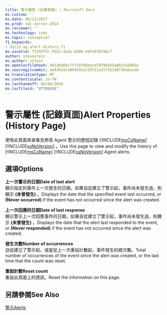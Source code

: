 ```yaml
---
title: 警示屬性 (記錄頁面) | Microsoft Docs
ms.custom: ''
ms.date: 06/13/2017
ms.prod: sql-server-2014
ms.reviewer: ''
ms.technology: ssms
ms.topic: conceptual
f1_keywords:
- sql12.ag.alert.history.f1
ms.assetid: f5359f5c-93a3-4a4a-8286-e9fe6f0196c7
author: stevestein
ms.author: sstein
ms.openlocfilehash: 4d1dbd64c7ffc8f80dacd79f96db5a0025a5805e
ms.sourcegitcommit: ad4d92dce894592a259721a1571b1d8736abacdb
ms.translationtype: MT
ms.contentlocale: zh-TW
ms.lasthandoff: 08/04/2020
ms.locfileid: "87705918"
---
```

# <a name="alert-properties-history-page"></a><span data-ttu-id="3357d-102">警示屬性 (記錄頁面)</span><span class="sxs-lookup"><span data-stu-id="3357d-102">Alert Properties (History Page)</span></span>
  <span data-ttu-id="3357d-103">使用此頁面來查看及修改 Agent 警示的歷程記錄 [!INCLUDE[msCoName](../../includes/msconame-md.md)] [!INCLUDE[ssNoVersion](../../includes/ssnoversion-md.md)] 。</span><span class="sxs-lookup"><span data-stu-id="3357d-103">Use this page to view and modify the history of [!INCLUDE[msCoName](../../includes/msconame-md.md)] [!INCLUDE[ssNoVersion](../../includes/ssnoversion-md.md)] Agent alerts.</span></span>  
  
## <a name="options"></a><span data-ttu-id="3357d-104">選項</span><span class="sxs-lookup"><span data-stu-id="3357d-104">Options</span></span>  
 <span data-ttu-id="3357d-105">**上一次警示的日期**</span><span class="sxs-lookup"><span data-stu-id="3357d-105">**Date of last alert**</span></span>  
 <span data-ttu-id="3357d-106">顯示指定的事件上一次發生的日期，如果自從建立了警示起，事件尚未發生過，則顯示 **(未曾發生)** 。</span><span class="sxs-lookup"><span data-stu-id="3357d-106">Displays the date that the specified event last occurred, or **(Never occurred)** if the event has not occurred since the alert was created.</span></span>  
  
 <span data-ttu-id="3357d-107">**上一次回應的日期**</span><span class="sxs-lookup"><span data-stu-id="3357d-107">**Date of last response**</span></span>  
 <span data-ttu-id="3357d-108">顯示警示上一次回應事件的日期，如果自從建立了警示起，事件尚未發生過，則顯示 **(未曾發生)** 。</span><span class="sxs-lookup"><span data-stu-id="3357d-108">Displays the date that the alert last responded to the event, or **(Never responded)** if the event has not occurred since the alert was created.</span></span>  
  
 <span data-ttu-id="3357d-109">**發生次數**</span><span class="sxs-lookup"><span data-stu-id="3357d-109">**Number of occurrences**</span></span>  
 <span data-ttu-id="3357d-110">自從建立了警示起，或是從上一次重設計數起，事件發生的總次數。</span><span class="sxs-lookup"><span data-stu-id="3357d-110">Total number of occurrences of the event since the alert was created, or the last time that the count was reset.</span></span>  
  
 <span data-ttu-id="3357d-111">**重設計數**</span><span class="sxs-lookup"><span data-stu-id="3357d-111">**Reset count**</span></span>  
 <span data-ttu-id="3357d-112">重設此頁面上的資訊。</span><span class="sxs-lookup"><span data-stu-id="3357d-112">Reset the information on this page.</span></span>  
  
## <a name="see-also"></a><span data-ttu-id="3357d-113">另請參閱</span><span class="sxs-lookup"><span data-stu-id="3357d-113">See Also</span></span>  
 [<span data-ttu-id="3357d-114">警示</span><span class="sxs-lookup"><span data-stu-id="3357d-114">Alerts</span></span>](alerts.md)  
  
  
